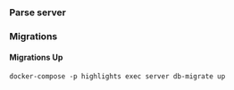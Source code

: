 ### Parse server

### Migrations
#### Migrations Up
````
docker-compose -p highlights exec server db-migrate up
````
